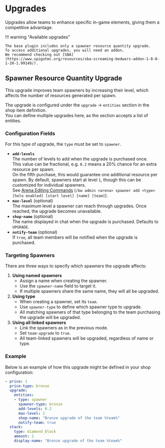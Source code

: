 # Upgrades

Upgrades allow teams to enhance specific in-game elements, giving them a competitive advantage.

!!! warning "Available upgrades"
    
    The base plugin includes only a spawner resource quantity upgrade.
    To access additional upgrades, you will need an addon.
    We recommend checking out [SBA](https://www.spigotmc.org/resources/sba-screaming-bedwars-addon-1-8-8-1-20-1.99149/).


## Spawner Resource Quantity Upgrade

This upgrade improves team spawners by increasing their level, which affects the number of resources generated per spawn.

The upgrade is configured under the `upgrade` -> `entities` section in the shop item definition.  
You can define multiple upgrades here, as the section accepts a list of entities.

### Configuration Fields

For this type of upgrade, the `type` must be set to `spawner`.

* **`add-levels`**  
  The number of levels to add when the upgrade is purchased once.  
  This value can be fractional, e.g. `0.2` means a 20% chance for an extra resource per spawn.  
  On the fifth purchase, this would guarantee one additional resource per spawn.
  By default, spawners start at level `1`, though this can be customized for individual spawners.  
  See [Arena Editing Commands](commands.md#arena-editing) (`/bw admin <arena> spawner add <type> [holo enabled] [start level] [name] [team]`).
* **`max-level`** (optional)  
  The maximum level a spawner can reach through upgrades. Once reached, the upgrade becomes unavailable.  
* **`shop-name`** (optional)  
  The name displayed in chat when the upgrade is purchased. Defaults to `UPGRADE`.
* **`notify-team`** (optional)  
  If `true`, all team members will be notified when the upgrade is purchased.


### Targeting Spawners

There are three ways to specify which spawners the upgrade affects:

1. **Using named spawners**
     * Assign a name when creating the spawner.
     * Use the `spawner-name` field to target it.
     * If multiple spawners share the same name, they will all be upgraded.
2. **Using type**
     * When creating a spawner, set its `team`.
     * Use `spawner-type` to define which spawner type to upgrade.
     * All matching spawners of that type belonging to the team purchasing the upgrade will be upgraded.
3. **Using all linked spawners**
     * Link the spawners as in the previous mode.
     * Set `team-upgrade` to `true`.
     * All team-linked spawners will be upgraded, regardless of name or type.

### Example

Below is an example of how this upgrade might be defined in your shop configuration:

```yaml
- price: 1
  price-type: bronze
  upgrade:
    entities:
    - type: spawner
      spawner-type: bronze
      add-levels: 0.2
      max-level: 2
      shop-name: "Bronze upgrade of the team %team%"
      notify-team: true
  stack:
    type: diamond_block
    amount: 1
    display-name: "Bronze upgrade of the team %team%"
```
